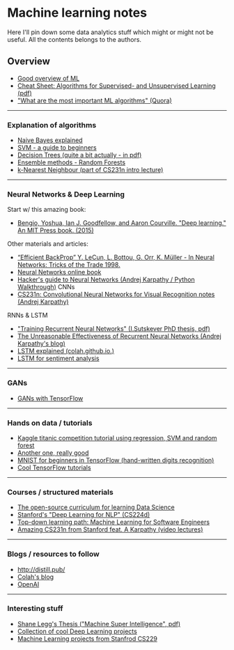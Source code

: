 # Machine learning notes
Here I'll pin down some data analytics stuff which might or might not be useful. All the contents belongs to the authors.

## Overview
* [Good overview of ML](http://web.cs.hacettepe.edu.tr/~aykut/classes/spring2013/bil682/readings/week4/machine-learning-review-domingos.pdf)
* [Cheat Sheet: Algorithms for Supervised- and Unsupervised Learning (pdf)](http://eferm.com/wp-content/uploads/2011/05/cheat3.pdf)
* ["What are the most important ML algorithms" (Quora)](https://www.quora.com/What-are-the-most-important-Machine-Learning-algorithms/answer/Luis-Argerich?srid=nHw2)

---
### Explanation of algorithms
* [Naive Bayes explained](https://www.analyticsvidhya.com/blog/2015/09/naive-bayes-explained/)
* [SVM - a guide to beginners](https://www.quantstart.com/articles/Support-Vector-Machines-A-Guide-for-Beginners)
* [Decision Trees (quite a bit actually - in pdf)](https://www-users.cs.umn.edu/~kumar/dmbook/ch4.pdf)
* [Ensemble methods - Random Forests](https://citizennet.com/blog/2012/11/10/random-forests-ensembles-and-performance-metrics/)
* [k-Nearest Neighbour (part of CS231n intro lecture)](http://cs231n.github.io/classification/)

---
### Neural Networks & Deep Learning
Start w/ this amazing book:
* [Bengio, Yoshua, Ian J. Goodfellow, and Aaron Courville. "Deep learning." An MIT Press book. (2015)](https://github.com/HFTrader/DeepLearningBook/raw/master/DeepLearningBook.pdf)

Other materials and articles:
* [“Efficient BackProp” Y. LeCun, L. Bottou, G. Orr, K. Müller - In Neural Networks: Tricks of the Trade 1998.](http://yann.lecun.com/exdb/publis/pdf/lecun-98b.pdf)
* [Neural Networks online book](http://neuralnetworksanddeeplearning.com/chap1.html)
* [Hacker's guide to Neural Networks (Andrej Karpathy / Python Walkthrough)](http://karpathy.github.io/neuralnets/)
CNNs
* [CS231n: Convolutional Neural Networks for Visual Recognition notes (Andrej Karpathy)](http://cs231n.github.io/convolutional-networks/)

RNNs & LSTM
* ["Training Recurrent Neural Networks" (I.Sutskever PhD thesis, pdf)](http://www.cs.utoronto.ca/~ilya/pubs/ilya_sutskever_phd_thesis.pdf)
* [The Unreasonable Effectiveness of Recurrent Neural Networks (Andrej Karpathy's blog)](http://karpathy.github.io/2015/05/21/rnn-effectiveness/)
* [LSTM explained (colah.github.io.)](http://colah.github.io/posts/2015-08-Understanding-LSTMs/)
* [LSTM for sentiment analysis](http://deeplearning.net/tutorial/lstm.html)

---
### GANs
* [GANs with TensorFlow](http://blog.aylien.com/introduction-generative-adversarial-networks-code-tensorflow/)

---
### Hands on data / tutorials
* [Kaggle titanic competition tutorial using regression, SVM and random forest](http://nbviewer.jupyter.org/github/agconti/kaggle-titanic/blob/master/Titanic.ipynb)
* [Another one, really good](https://github.com/savarin/pyconuk-introtutorial)
* [MNIST for beginners in TensorFlow (hand-written digits recognition)](https://www.tensorflow.org/tutorials/mnist/beginners/)
* [Cool TensorFlow tutorials](https://github.com/aymericdamien/TensorFlow-Examples)

---
### Courses / structured materials
* [The open-source curriculum for learning Data Science](http://datasciencemasters.org)
* [Stanford's "Deep Learning for NLP" (CS224d)](http://cs224d.stanford.edu/syllabus.html)
* [Top-down learning path: Machine Learning for Software Engineers](https://github.com/ZuzooVn/machine-learning-for-software-engineers#kaggle-knowledge-competitions)
* [Amazing CS231n from Stanford feat. A Karpathy (video lectures)](https://www.youtube.com/playlist?list=PLlJy-eBtNFt6EuMxFYRiNRS07MCWN5UIA)

---
### Blogs / resources to follow
* http://distill.pub/
* [Colah's blog](http://colah.github.io/)
* [OpenAI](https://openai.com/)

---
### Interesting stuff
* [Shane Legg's Thesis ("Machine Super Intelligence", pdf)](http://www.vetta.org/documents/Machine_Super_Intelligence.pdf)
* [Collection of cool Deep Learning projects](http://deeplearninggallery.com)
* [Machine Learning projects from Stanfrod CS229](http://cs229.stanford.edu/projects2013.html)
